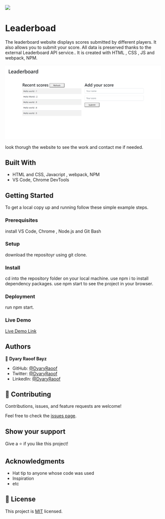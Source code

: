 ![](https://img.shields.io/badge/Microverse-blueviolet)

# Leaderboad

The leaderboard website displays scores submitted by different players. It also allows you to submit your score. All data is preserved thanks to the external Leaderboard API service.. It is created with HTML , CSS , JS and webpack, NPM. 

![screenshot](./apps_screenshot.png)

look thorugh the website to see the work and contact me if needed.

## Built With

- HTML and CSS, Javacript , webpack, NPM 
- VS Code, Chrome DevTools

## Getting Started

To get a local copy up and running follow these simple example steps.

### Prerequisites

install VS Code,  Chrome , Node.js and Git Bash 

### Setup

download the repositoyr using git clone.

### Install

cd into the repository folder on your local machine.
use npm i to install dependency packages.
use npm start to see the project in your browser.

### Deployment

run npm start.

### Live Demo
[Live Demo Link](  https://dyaryraoof.github.io/leaderboard/dist)

## Authors

👤 **Dyary Raoof Bayz**

- GitHub: [@DyaryRaoof](https://github.com/DyaryRaoof)
- Twitter: [@DyaryRaoof](https://twitter.com/DyaryRaoof)
- LinkedIn: [@DyaryRaoof](https://linkedin.com/in/DyaryRaoof)

## 🤝 Contributing

Contributions, issues, and feature requests are welcome!

Feel free to check the [issues page](https://github.com/DyaryRaoof/leaderboard/issues).

## Show your support

Give a ⭐️ if you like this project!

## Acknowledgments

- Hat tip to anyone whose code was used
- Inspiration
- etc

## 📝 License

This project is [MIT](./MIT.md) licensed.
